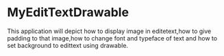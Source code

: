 # MyEditTextDrawable
This application will depict how to display image in editetext,how to give padding to that image,how to change font and typeface of text
and how to set background to edittext using drawable.

